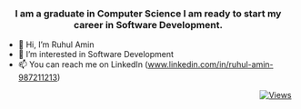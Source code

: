   <div align="center">
<h3 align="center">I am a graduate in Computer Science I am ready to start my career in Software Development. </h3>
</div>

- 👋 Hi, I’m Ruhul Amin
- 👀 I’m interested in Software Development
- 📫 You can reach me on LinkedIn (www.linkedin.com/in/ruhul-amin-987211213)

<p align="right" style="margin: 10px 0;">
  <strong></strong>
  <a href="https://github.com/Ruhul127">
    <img src="https://komarev.com/ghpvc/?username=Ruhul127&color=green&style=for-the-badge" alt="Views" />
  </a>
</p>

